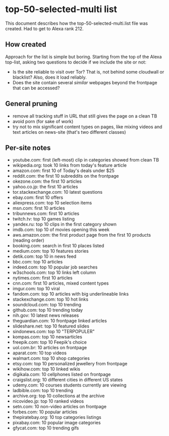 # top-50-selected-multi list
This document describes how the top-50-selected-multi.list file was created. Had
to get to Alexa rank 212. 

## How created
Approach for the list is simple but boring. Starting from the top of the Alexa
top-list, asking two questions to decide if we include the site or not:
- Is the site reliable to visit over Tor? That is, not behind some cloudwall or
  blacklist? Also, does it load reliably. 
- Does the site contain several _similar_ webpages beyond the frontpage that can
  be accessed? 

## General pruning
- remove all tracking stuff in URL that still gives the page on a clean TB
- avoid porn (for sake of work)
- try not to mix significant content types on pages, like mixing videos and text
  articles on news-site (that's two different classes)

## Per-site notes
- youtube.com: first (left-most) clip in categories showed from clean TB
- wikipedia.org: took 10 links from today's feature article
- amazon.com: first 10 of Today's deals under $25
- reddit.com: the first 10 subreddits on the frontpage
- okezone.com: the first 10 articles
- yahoo.co.jp: the first 10 articles
- tor.stackexchange.com: 10 latest questions
- ebay.com: first 10 offers
- aliexpress.com: top 10 selection items
- msn.com: first 10 articles
- tribunnews.com: first 10 articles
- twitch.tv: top 10 games listing
- yandex.ru: top 10 clips in the first category shown
- imdb.com: top 10 of movies opening this week
- aws.amazon.com: the first product page from the first 10 products (reading order)
- booking.com: search in first 10 places listed
- medium.com: top 10 features stories
- detik.com: top 10 in news feed
- bbc.com: top 10 articles
- indeed.com: top 10 popular job searches
- w3schools.com: top 10 links left column
- nytimes.com: first 10 articles
- cnn.com: first 10 articles, mixed content types
- imgur.com: top 10 viral
- fandom.com: top 10 articles with big underlineable links
- stackexchange.com: top 10 hot links
- soundcloud.com: top 10 trending
- github.com: top 10 trending today
- nih.gov: 10 latest news releases
- theguardian.com: 10 frontpage linked articles
- slideshare.net: top 10 featured slides
- sindonews.com: top 10 "TERPOPULER"
- kompas.com: top 10 newsarticles
- freepik.com: top 10 Feepik's choice
- uol.com.br: 10 articles on frontpage
- aparat.com: 10 top videos
- walmart.com: top 10 shop categories
- etsy.com: top 10 personalized jewellery from frontpage
- wikihow.com: top 10 linked wikis
- digikala.com: 10 cellphones listed on frontpage
- craigslist.org: 10 different cities in different US states
- udemy.com: 10 courses students currently are viewing
- ladbible.com: top 10 trending
- archive.org: top 10 collections at the archive
- nicovideo.jp: top 10 ranked videos
- setn.com: 10 non-video articles on frontpage
- forbes.com: 10 popular articles
- thepiratebay.org: 10 top categories listings
- pixabay.com: 10 popular image categories
- gfycat.com: top 10 trending gifs